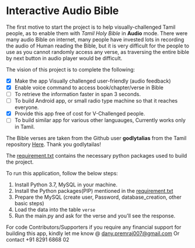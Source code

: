 # Interactive Audio Bible
The first motive to start the project is to help visually-challenged Tamil people, as to enable them with *Tamil Holy Bible* in **Audio** mode. 
There were many audio Bible on internet, many people have invested lots in recording the audio of Human reading the Bible, but it is very difficult for the people to use as you cannot randomly access any verse, as traversing the entire bible by next button in audio player would be difficult. 

The vision of this project is to complete the following:

- [x] Make the app Visually challenged user-friendly (audio feedback)
- [x] Enable voice command to access book/chapter/verse in Bible
- [ ] To retrieve the information faster in span 3 seconds.
- [ ] To build Android app,  or small radio type machine so that it reaches everyone.
- [x] Provide this app free of cost for V-Challenged people.
- [ ] To build similar app for various other languauges, Currently works only in Tamil.

The Bible verses are taken from the Github user **godlytalias** from the Tamil repository [Here](https://github.com/godlytalias/Bible-Database/blob/master/Tamil/bible.sql). Thank you godlytailas!

The [requirement.txt](https://github.com/dany-premraj/interactiveAudioBible/blob/master/requirement.txt) contains the necessary python packages used to build the project.

To run this application, follow the below steps:

1. Install Python 3.7, MySQL in your machine.
2. Install the Python packages(PIP) mentioned in the [requirement.txt](https://github.com/dany-premraj/interactiveAudioBible/blob/master/requirement.txt)
3. Prepare the MySQL (create user, Password, database_creation, other basic steps)
4. Load the data into the table ``verse``
5. Run the main.py and ask for the verse and you'll see the response.


For code Contributors/Supporters if you require any financial support for building this app, kindly let me know @ dany.premraj007@gmail.com
Or contact +91 8291 6868 02 
